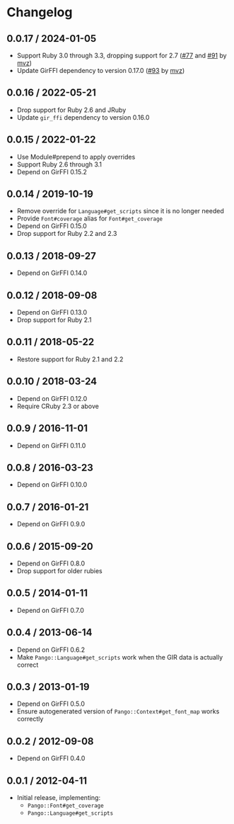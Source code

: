 # Changelog

## 0.0.17 / 2024-01-05

* Support Ruby 3.0 through 3.3, dropping support for 2.7 ([#77] and [#91] by [mvz])
* Update GirFFI dependency to version 0.17.0 ([#93] by [mvz])

[mvz]: https://github.com/mvz

[#77]: https://github.com/mvz/gir_ffi-pango/pull/77
[#91]: https://github.com/mvz/gir_ffi-pango/pull/91
[#93]: https://github.com/mvz/gir_ffi-pango/pull/93

## 0.0.16 / 2022-05-21

* Drop support for Ruby 2.6 and JRuby
* Update `gir_ffi` dependency to version 0.16.0

## 0.0.15 / 2022-01-22

* Use Module#prepend to apply overrides
* Support Ruby 2.6 through 3.1
* Depend on GirFFI 0.15.2

## 0.0.14 / 2019-10-19

* Remove override for `Language#get_scripts` since it is no longer needed
* Provide `Font#coverage` alias for `Font#get_coverage`
* Depend on GirFFI 0.15.0
* Drop support for Ruby 2.2 and 2.3

## 0.0.13 / 2018-09-27

* Depend on GirFFI 0.14.0

## 0.0.12 / 2018-09-08

* Depend on GirFFI 0.13.0
* Drop support for Ruby 2.1

## 0.0.11 / 2018-05-22

* Restore support for Ruby 2.1 and 2.2

## 0.0.10 / 2018-03-24

* Depend on GirFFI 0.12.0
* Require CRuby 2.3 or above

## 0.0.9 / 2016-11-01

* Depend on GirFFI 0.11.0

## 0.0.8 / 2016-03-23

* Depend on GirFFI 0.10.0

## 0.0.7 / 2016-01-21

* Depend on GirFFI 0.9.0

## 0.0.6 / 2015-09-20

* Depend on GirFFI 0.8.0
* Drop support for older rubies

## 0.0.5 / 2014-01-11

* Depend on GirFFI 0.7.0

## 0.0.4 / 2013-06-14

* Depend on GirFFI 0.6.2
* Make `Pango::Language#get_scripts` work when the GIR data is actually correct

## 0.0.3 / 2013-01-19

* Depend on GirFFI 0.5.0
* Ensure autogenerated version of `Pango::Context#get_font_map` works correctly

## 0.0.2 / 2012-09-08

* Depend on GirFFI 0.4.0

## 0.0.1 / 2012-04-11

* Initial release, implementing:
  - `Pango::Font#get_coverage`
  - `Pango::Language#get_scripts`
